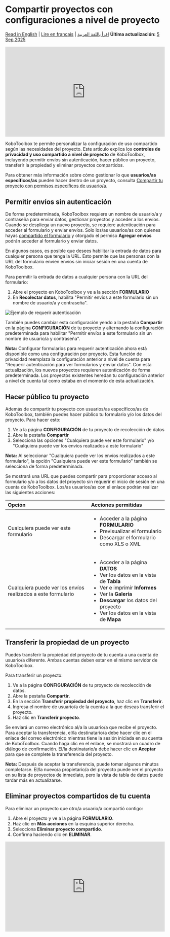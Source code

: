 # Compartir proyectos con configuraciones a nivel de proyecto
<a href="../project_sharing_settings.html">Read in English</a> | <a href="../fr/project_sharing_settings.html">Lire en français</a> | <a href="../ar/project_sharing_settings.html">اقرأ باللغة العربية</a>
**Última actualización:** <a href="https://github.com/kobotoolbox/docs/blob/03c0981e6da0be6aec3385dfe68b2ebb0f71b2f8/source/project_sharing_settings.md" class="reference">5 Sep 2025</a>

<iframe src="https://www.youtube.com/embed/vRuAan0aSfY?si=FbKeyjF9XitYdUWC" style="width: 100%; aspect-ratio: 16 / 9; height: auto; border: 0;" title="YouTube video player" frameborder="0" allow="accelerometer; autoplay; clipboard-write; encrypted-media; gyroscope; picture-in-picture; web-share" allowfullscreen></iframe>

KoboToolbox te permite personalizar la configuración de uso compartido según las necesidades del proyecto. Este artículo explica los **controles de privacidad y uso compartido a nivel de proyecto** de KoboToolbox, incluyendo permitir envíos sin autenticación, hacer público un proyecto, transferir la propiedad y eliminar proyectos compartidos.

<p class="note">
  Para obtener más información sobre cómo gestionar lo que <strong>usuarios/as específicos/as</strong> pueden hacer dentro de un proyecto, consulta <a href="managing_permissions.html">Compartir tu proyecto con permisos específicos de usuario/a</a>.
</p>

## Permitir envíos sin autenticación

De forma predeterminada, KoboToolbox requiere un nombre de usuario/a y contraseña para enviar datos, gestionar proyectos y acceder a los envíos. Cuando se despliega un nuevo proyecto, se requiere autenticación para acceder al formulario y enviar envíos. Solo los/as usuarios/as con quienes hayas [compartido el formulario](managing_permissions.md) y otorgado el permiso **Agregar envíos** podrán acceder al formulario y enviar datos.

En algunos casos, es posible que desees habilitar la entrada de datos para cualquier persona que tenga la URL. Esto permite que las personas con la URL del formulario envíen envíos sin iniciar sesión en una cuenta de KoboToolbox.

Para permitir la entrada de datos a cualquier persona con la URL del formulario:
1. Abre el proyecto en KoboToolbox y ve a la sección **FORMULARIO**
2. En **Recolectar datos**, habilita "Permitir envíos a este formulario sin un nombre de usuario/a y contraseña".

![Ejemplo de requerir autenticación](images/project_sharing_settings/require_authentication.png)

También puedes cambiar esta configuración yendo a la pestaña **Compartir** en la página **CONFIGURACIÓN** de tu proyecto y alternando la configuración predeterminada para habilitar "Permitir envíos a este formulario sin un nombre de usuario/a y contraseña".

<p class="note">
  <strong>Nota:</strong> Configurar formularios para requerir autenticación ahora está disponible como una configuración por proyecto. Esta función de privacidad reemplaza la configuración anterior a nivel de cuenta para "Requerir autenticación para ver formularios y enviar datos". Con esta actualización, los nuevos proyectos requieren autenticación de forma predeterminada. Los proyectos existentes heredan tu configuración anterior a nivel de cuenta tal como estaba en el momento de esta actualización.
</p>

## Hacer público tu proyecto

Además de compartir tu proyecto con usuarios/as específicos/as de KoboToolbox, también puedes hacer público tu formulario y/o los datos del proyecto. Para hacer esto:

1. Ve a la página **CONFIGURACIÓN** de tu proyecto de recolección de datos
2. Abre la pestaña **Compartir**
3. Selecciona las opciones "Cualquiera puede ver este formulario" y/o "Cualquiera puede ver los envíos realizados a este formulario"

<p class="note">
  <strong>Nota:</strong> Al seleccionar "Cualquiera puede ver los envíos realizados a este formulario", la opción "Cualquiera puede ver este formulario" también se selecciona de forma predeterminada.
</p>

Se mostrará una URL que puedes compartir para proporcionar acceso al formulario y/o a los datos del proyecto sin requerir el inicio de sesión en una cuenta de KoboToolbox. Los/as usuarios/as con el enlace podrán realizar las siguientes acciones:

| **Opción**    | **Acciones permitidas**                                |
| :----------------- | :--------------------------------------------- |
| Cualquiera puede ver este formulario              | <ul><li>Acceder a la página **FORMULARIO**</li> <li>Previsualizar el formulario</li> <li>Descargar el formulario como XLS o XML</li></ul> |
| Cualquiera puede ver los envíos realizados a este formulario      | <ul><li>Acceder a la página **DATOS**</li><li>Ver los datos en la vista de **Tabla**</li><li>Ver e imprimir **Informes**</li><li>Ver la **Galería**</li><li>**Descargar** los datos del proyecto</li><li>Ver los datos en la vista de **Mapa**</li></ul> |

## Transferir la propiedad de un proyecto

Puedes transferir la propiedad del proyecto de tu cuenta a una cuenta de usuario/a diferente. Ambas cuentas deben estar en el mismo servidor de KoboToolbox.

Para transferir un proyecto:
1. Ve a la página **CONFIGURACIÓN** de tu proyecto de recolección de datos.
2. Abre la pestaña **Compartir**.
3. En la sección **Transferir propiedad del proyecto**, haz clic en **Transferir**.
4. Ingresa el nombre de usuario/a de la cuenta a la que deseas transferir el proyecto.
5. Haz clic en **Transferir proyecto**.
   
Se enviará un correo electrónico al/a la usuario/a que recibe el proyecto. Para aceptar la transferencia, el/la destinatario/a debe hacer clic en el enlace del correo electrónico mientras tiene la sesión iniciada en su cuenta de KoboToolbox. Cuando haga clic en el enlace, se mostrará un cuadro de diálogo de confirmación. El/la destinatario/a debe hacer clic en **Aceptar** para que se complete la transferencia del proyecto.

<p class="note">
  <strong>Nota:</strong> Después de aceptar la transferencia, puede tomar algunos minutos completarse. El/la nuevo/a propietario/a del proyecto puede ver el proyecto en su lista de proyectos de inmediato, pero la vista de tabla de datos puede tardar más en actualizarse.
</p>

## Eliminar proyectos compartidos de tu cuenta

Para eliminar un proyecto que otro/a usuario/a compartió contigo:

1. Abre el proyecto y ve a la página **FORMULARIO**.
2. Haz clic en <i class="k-icon-more"></i> **Más acciones** en la esquina superior derecha.
3. Selecciona **Eliminar proyecto compartido**.
4. Confirma haciendo clic en **ELIMINAR**.

<iframe src="https://www.youtube.com/embed/EZyj0tQXtzA?si=EmE0bahqxFAW2Fqm" style="width: 100%; aspect-ratio: 16 / 9; height: auto; border: 0;" title="YouTube video player" frameborder="0" allow="accelerometer; autoplay; clipboard-write; encrypted-media; gyroscope; picture-in-picture; web-share" allowfullscreen></iframe>